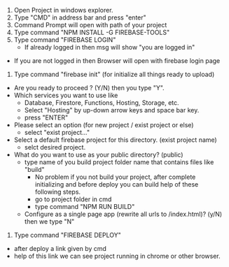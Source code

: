 1. Open Project in windows explorer.
1. Type "CMD" in address bar and press "enter"
1. Command Prompt will open with path of your project
1. Type command "NPM INSTALL -G FIREBASE-TOOLS"
1. Type command "FIREBASE LOGIN"
   - If already logged in then msg will show "you are logged in"
  - If you are not logged in then Browser will open with firebase login page
1. Type command "firebase init" (for initialize all things ready to upload)
  - Are you ready to proceed ? (Y/N) then you type "Y".
  - Which services you want to use like
	- Database, Firestore, Functions, Hosting, Storage, etc.
	- Select "Hosting" by up-down arrow keys and space bar key.
	- press "ENTER"
  - Please select an option (for new project / exist project or else)
	- select "exist project..."
  - Select a default firebase project for this directory. (exist project name)
	- selct desired project.
  - What do you want to use as your public directory? (public) 
	- type name of you build project folder name that contains files like "build"
		- No problem if you not build your project, after complete initializing and before deploy you can build help of these following steps.
		- go to project folder in cmd
		- type command "NPM RUN BUILD"
	- Configure as a single page app (rewrite all urls to /index.html)? (y/N) then we type "N"  
1. Type command "FIREBASE DEPLOY"
  - after deploy a link given by cmd 
  - help of this link we can see project running in chrome or other browser.
